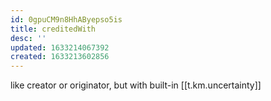 ```yaml
---
id: 0gpuCM9n8HhAByepso5is
title: creditedWith
desc: ''
updated: 1633214067392
created: 1633213602856
---
```



like creator or originator, but with built-in [[t.km.uncertainty]]

